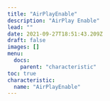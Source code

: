 ```yaml
---
title: "AirPlayEnable"
description: "AirPlay Enable"
lead: ""
date: 2021-09-27T18:51:43.209Z
draft: false
images: []
menu:
  docs:
    parent: "characteristic"
toc: true
characteristic:
  name: "AirPlayEnable"
---
```

